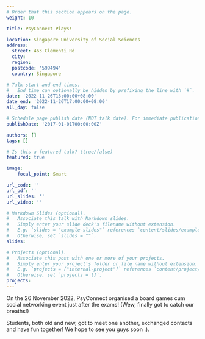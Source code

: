 ```yaml
---
# Order that this section appears on the page.
weight: 10

title: PsyConnect Plays!

location: Singapore University of Social Sciences
address:
  street: 463 Clementi Rd 
  city: 
  region: 
  postcode: '599494'
  country: Singapore

# Talk start and end times.
#   End time can optionally be hidden by prefixing the line with `#`.
date: '2022-11-26T13:00:00+08:00'
date_end: '2022-11-26T17:00:00+08:00'
all_day: false

# Schedule page publish date (NOT talk date). For immediate publication, any date earlier than today is acceptable.
publishDate: '2017-01-01T00:00:00Z'

authors: []
tags: []

# Is this a featured talk? (true/false)
featured: true

image:
    focal_point: Smart

url_code: ''
url_pdf: ''
url_slides: ''
url_video: ''

# Markdown Slides (optional).
#   Associate this talk with Markdown slides.
#   Simply enter your slide deck's filename without extension.
#   E.g. `slides = "example-slides"` references `content/slides/example-slides.md`.
#   Otherwise, set `slides = ""`.
slides:

# Projects (optional).
#   Associate this post with one or more of your projects.
#   Simply enter your project's folder or file name without extension.
#   E.g. `projects = ["internal-project"]` references `content/project/deep-learning/index.md`.
#   Otherwise, set `projects = []`.
projects:
---
```


On the 26 November 2022, PsyConnect organised a board games cum social networking event just after the exams! (Wew, finally got to catch our breaths!)

Students, both old and new, got to meet one another, exchanged contacts and have fun together! We hope to see you guys soon :).